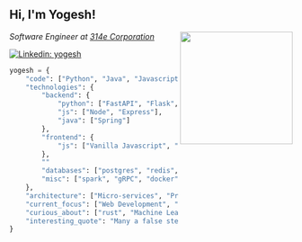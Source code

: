 <h2>Hi, I'm Yogesh!</h2>
<img align='right' src="https://media3.giphy.com/media/VDB85YZsrqMXx3c7DE/giphy.gif" width="200">
<p><em>Software Engineer at <a href="https://www.314e.com">314e Corporation</a></em></p>

[![Linkedin: yogesh](https://img.shields.io/badge/-yogesh-blue?style=flat-square&logo=Linkedin&logoColor=white&link=https://www.linkedin.com/in/yogesha-k-851a9014a/)](https://www.linkedin.com/in/yogesha-k-851a9014a/)

```python
yogesh = {
    "code": ["Python", "Java", "Javascript", "rust"],
    "technologies": {
        "backend": {
            "python": ["FastAPI", "Flask", "Django"],
            "js": ["Node", "Express"],
            "java": ["Spring"]
        },
        "frontend": {
            "js": ["Vanilla Javascript", "Angularjs"]
        },
        ""
        "databases": ["postgres", "redis", "mysql", "mongo"],
        "misc": ["spark", "gRPC", "docker", "bash"]
    },
    "architecture": ["Micro-services", "Progressive web applications", "Single page applications", "ETL"],
    "current_focus": ["Web Development", "Machine learning"],
    "curious_about": ["rust", "Machine Learning"],
    "interesting_quote": "Many a false step was made by standing still."
}
```
